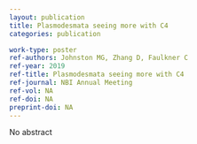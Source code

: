 ```yaml
---
layout: publication
title: Plasmodesmata seeing more with C4
categories: publication

work-type: poster
ref-authors: Johnston MG, Zhang D, Faulkner C
ref-year: 2019
ref-title: Plasmodesmata seeing more with C4
ref-journal: NBI Annual Meeting 	
ref-vol: NA
ref-doi: NA
preprint-doi: NA
---
```

No abstract
